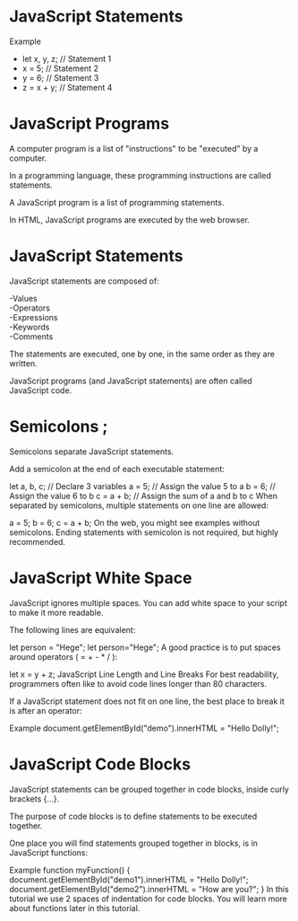 # JavaScript Statements  


Example      
* let x, y, z;    // Statement 1      
* x = 5;          // Statement 2        
* y = 6;          // Statement 3       
* z = x + y;      // Statement 4       

# JavaScript Programs
A computer program is a list of "instructions" to be "executed" by a computer.

In a programming language, these programming instructions are called statements.

A JavaScript program is a list of programming statements.

In HTML, JavaScript programs are executed by the web browser.

# JavaScript Statements
JavaScript statements are composed of:

-Values    
-Operators     
-Expressions     
-Keywords      
-Comments      

The statements are executed, one by one, in the same order as they are written.

JavaScript programs (and JavaScript statements) are often called JavaScript code.

# Semicolons ;
Semicolons separate JavaScript statements.

Add a semicolon at the end of each executable statement:

let a, b, c;     // Declare 3 variables
a = 5;           // Assign the value 5 to a
b = 6;           // Assign the value 6 to b
c = a + b;       // Assign the sum of a and b to c
When separated by semicolons, multiple statements on one line are allowed:

a = 5; b = 6; c = a + b;
On the web, you might see examples without semicolons.
Ending statements with semicolon is not required, but highly recommended.

# JavaScript White Space
JavaScript ignores multiple spaces. You can add white space to your script to make it more readable.

The following lines are equivalent:

let person = "Hege";
let person="Hege";
A good practice is to put spaces around operators ( = + - * / ):

let x = y + z;
JavaScript Line Length and Line Breaks
For best readability, programmers often like to avoid code lines longer than 80 characters.

If a JavaScript statement does not fit on one line, the best place to break it is after an operator:

Example
document.getElementById("demo").innerHTML =
"Hello Dolly!";

# JavaScript Code Blocks
JavaScript statements can be grouped together in code blocks, inside curly brackets {...}.

The purpose of code blocks is to define statements to be executed together.

One place you will find statements grouped together in blocks, is in JavaScript functions:

Example
function myFunction() {
  document.getElementById("demo1").innerHTML = "Hello Dolly!";
  document.getElementById("demo2").innerHTML = "How are you?";
}
In this tutorial we use 2 spaces of indentation for code blocks.
You will learn more about functions later in this tutorial.


